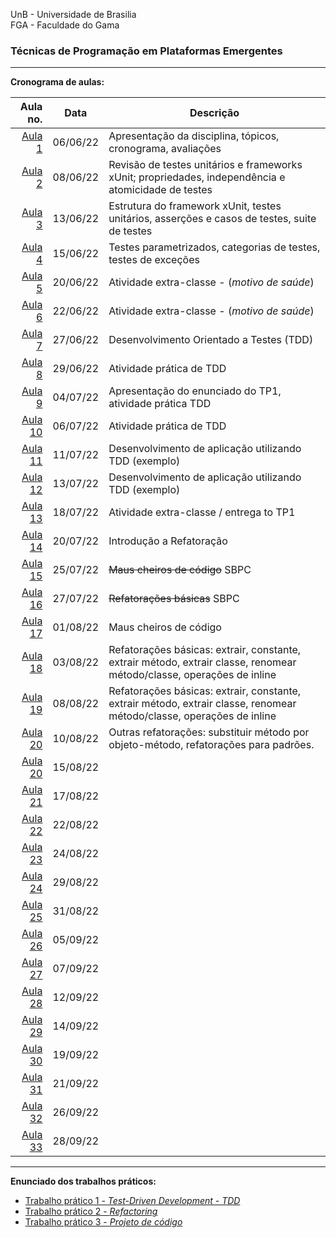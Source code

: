 UnB - Universidade de Brasilia  
FGA - Faculdade do Gama  

### Técnicas de Programação em Plataformas Emergentes

---

**Cronograma de aulas:**   

|          Aula no. |  **Data** |Descrição                                                |
|------------------:|:--------:|---------------------------------------------------------|
|   [Aula 1](aula1) |  06/06/22 |Apresentação da disciplina, tópicos, cronograma, avaliações |
|   [Aula 2](aula2) |  08/06/22 |Revisão de testes unitários e frameworks xUnit; propriedades, independência e atomicidade de testes|
|   [Aula 3](aula3) |  13/06/22 |Estrutura do framework xUnit, testes unitários, asserções e casos de testes, suite de testes|
|   [Aula 4](aula4) |  15/06/22 |Testes parametrizados, categorias de testes, testes de exceções|
|   [Aula 5](aula5) |  20/06/22 |Atividade extra-classe - (_motivo de saúde_)             |
|   [Aula 6](aula6) |  22/06/22 |Atividade extra-classe - (_motivo de saúde_)             |
|   [Aula 7](aula7) |  27/06/22 |Desenvolvimento Orientado a Testes (TDD)                 |
|   [Aula 8](aula8) |  29/06/22 |Atividade prática de TDD                                 |
|   [Aula 9](aula9) |  04/07/22 |Apresentação do enunciado do TP1, atividade prática TDD  |
| [Aula 10](aula10) |  06/07/22 |Atividade prática de TDD                                 |
| [Aula 11](aula11) |  11/07/22 |Desenvolvimento de aplicação utilizando TDD (exemplo)    |
| [Aula 12](aula12) |  13/07/22 |Desenvolvimento de aplicação utilizando TDD (exemplo)    |
| [Aula 13](aula13) |  18/07/22 |Atividade extra-classe / entrega to TP1                  |
| [Aula 14](aula14) |  20/07/22 |Introdução a Refatoração                                 |
| [Aula 15](aula15) |  25/07/22 |~~Maus cheiros de código~~ SBPC                          |
| [Aula 16](aula16) |  27/07/22 |~~Refatorações básicas~~ SBPC                            |
| [Aula 17](aula17) |  01/08/22 | Maus cheiros de código                                  |
| [Aula 18](aula18) |  03/08/22 |Refatorações básicas: extrair, constante, extrair método, extrair classe, renomear método/classe, operações de inline|
| [Aula 19](aula19) |  08/08/22 |Refatorações básicas: extrair, constante, extrair método, extrair classe, renomear método/classe, operações de inline                                     |
| [Aula 20](aula20) |  10/08/22 |Outras refatorações: substituir método por objeto-método, refatorações para padrões.|
| [Aula 20](aula20) |  15/08/22 |                                                         |
| [Aula 21](aula21) |  17/08/22 |                                                         |
| [Aula 22](aula22) |  22/08/22 |                                                         |
| [Aula 23](aula23) |  24/08/22 |                                                         |
| [Aula 24](aula24) |  29/08/22 |                                                         |
| [Aula 25](aula25) |  31/08/22 |                                                         |
| [Aula 26](aula26) |  05/09/22 |                                                         |
| [Aula 27](aula27) |  07/09/22 |                                                         |
| [Aula 28](aula28) |  12/09/22 |                                                         |
| [Aula 29](aula29) |  14/09/22 |                                                         |
| [Aula 30](aula30) |  19/09/22 |                                                         |
| [Aula 31](aula31) |  21/09/22 |                                                         |
| [Aula 32](aula32) |  26/09/22 |                                                         |
| [Aula 33](aula33) |  28/09/22 |                                                         |


---
**Enunciado dos trabalhos práticos:**
 
* [Trabalho prático 1 - _Test-Driven Development - TDD_](tp1)
* [Trabalho prático 2 - _Refactoring_](tp2)
* [Trabalho prático 3 - _Projeto de código_](tp3)
